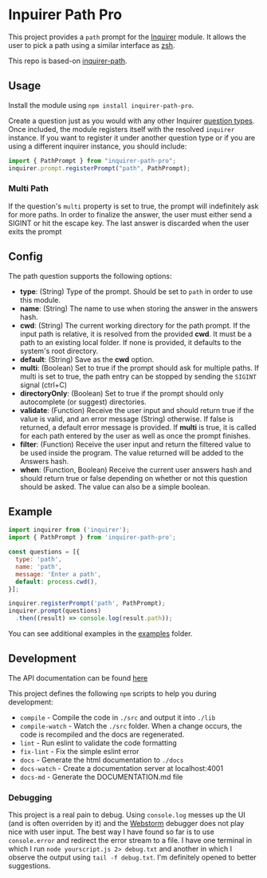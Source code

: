 # Inpuirer Path Pro

This project provides a `path` prompt for the [Inquirer](https://github.com/SBoudrias/Inquirer.js/) module. It allows the user to pick a path using a similar interface as [zsh](http://www.zsh.org/).

This repo is based-on [inquirer-path](https://github.com/aam229/inquirer-path).

## Usage

Install the module using `npm install inquirer-path-pro`.

Create a question just as you would with any other Inquirer [question types](https://github.com/SBoudrias/Inquirer.js/#question). Once included, the module registers itself with the resolved `inquirer` instance. If you want to register it under another question type or if you are using a different inquirer instance, you should include:

```js
import { PathPrompt } from "inquirer-path-pro";
inquirer.prompt.registerPrompt("path", PathPrompt);
```

### Multi Path

If the question's `multi` property is set to true, the prompt will indefinitely ask for more paths. In order to finalize the answer, the user must either send a SIGINT or hit the escape key. The last answer is discarded when the user exits the prompt

## Config

The path question supports the following options:

- **type**: (String) Type of the prompt. Should be set to `path` in order to use this module.
- **name**: (String) The name to use when storing the answer in the answers hash.
- **cwd**: (String) The current working directory for the path prompt. If the input path is relative, it is resolved from the provided **cwd**. It must be a path to an existing local folder. If none is provided, it defaults to the system's root directory.
- **default**: (String) Save as the **cwd** option.
- **multi**: (Boolean) Set to true if the prompt should ask for multiple paths. If multi is set to true, the path entry can be stopped by sending the `SIGINT` signal (ctrl+C)
- **directoryOnly**: (Boolean) Set to true if the prompt should only autocomplete (or suggest) directories.
- **validate**: (Function) Receive the user input and should return true if the value is valid, and an error message (String) otherwise. If false is returned, a default error message is provided. If **multi** is true, it is called for each path entered by the user as well as once the prompt finishes.
- **filter**: (Function) Receive the user input and return the filtered value to be used inside the program. The value returned will be added to the Answers hash.
- **when**: (Function, Boolean) Receive the current user answers hash and should return true or false depending on whether or not this question should be asked. The value can also be a simple boolean.

## Example

```js
import inquirer from ('inquirer');
import { PathPrompt } from 'inquirer-path-pro';

const questions = [{
  type: 'path',
  name: 'path',
  message: 'Enter a path',
  default: process.cwd(),
}];

inquirer.registerPrompt('path', PathPrompt);
inquirer.prompt(questions)
  .then((result) => console.log(result.path));
```

You can see additional examples in the [examples](./examples) folder.

## Development

The API documentation can be found [here](./DOCUMENTATION.md)

This project defines the following `npm` scripts to help you during development:

- `compile` - Compile the code in `./src` and output it into `./lib`
- `compile-watch` - Watch the `./src` folder. When a change occurs, the code is recompiled and the docs are regenerated.
- `lint` - Run eslint to validate the code formatting
- `fix-lint` - Fix the simple eslint error
- `docs` - Generate the html documentation to `./docs`
- `docs-watch` - Create a documentation server at localhost:4001
- `docs-md` - Generate the DOCUMENTATION.md file

### Debugging

This project is a real pain to debug. Using `console.log` messes up the UI (and is often overriden by it) and the [Webstorm](https://www.jetbrains.com/webstorm/) debugger does not play nice with user input. The best way I have found so far is to use `console.error` and redirect the error stream to a file. I have one terminal in which I run `node yourscript.js 2> debug.txt` and another in which I observe the output using `tail -f debug.txt`. I'm definitely opened to better suggestions.
